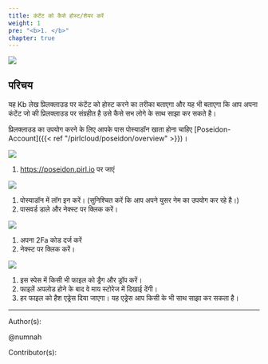 ```yaml
---
title: कंटेंट को कैसे होस्ट/शेयर करें
weight: 1
pre: "<b>1. </b>"
chapter: true
---
```


![](https://pirl.live/ipfs/QmZxeShmMRwJuLmQTFuDTAUeBCauKvmZLJQWtnUhM7MoES)


## परिचय

यह Kb लेख प्रिलक्लाउड पर कंटेंट को होस्ट करने का तरीका बताएगा और यह भी बताएगा कि आप अपना कंटेंट जो की प्रिलक्लाउड पर संग्रहीत है उसे कैसे सभ लोगे के साथ साझा कर सकते है।

प्रिलक्लाउड का उपयोग करने के लिए आपके पास पोस्याडॉन खाता होना चाहिए [Poseidon-Account]({{< ref "/pirlcloud/poseidon/overview" >}})।

![](https://pirl.live/ipfs/QmRVN8YRgXqHReg7Ns2645ZZDzUtopJK4YfuHAZD3PmhB8)

1. https://poseidon.pirl.io पर जाएं

![](https://pirl.live/ipfs/QmTTzzHtv8coyDbCqC9YLGm1HyPra2XMU4S1D4ahujTFvy)

1. पोस्याडॉन में लॉग इन करें। (सुनिश्चित करें कि आप अपने युसर नेम का उपयोग कर रहे है।)
2. पासवर्ड डाले और नेक्स्ट पर क्लिक करें।

![](https://pirl.live/ipfs/QmNUrJ5Pz662kSLAzJXz1cJZ9j8H1JqxXCW5WikXrtRbNJ)

1. अपना 2Fa कोड दर्ज करें
2. नेक्स्ट पर क्लिक करें।

![](https://pirl.live/ipfs/QmVG1rUMK1L5nnNGeWJJ7CNXiLu5kz4ATLeJapJRPAfZiw)

1. इस स्पेस में किसी भी फाइल को ड्रैग और ड्रॉप करें।
2. फाइलें अपलोड होने के बाद वे माय स्टोरेज में दिखाई देंगी।
3. हर फाइल को हैश एड्रेस दिया जाएगा। यह एड्रेस आप किसी के भी साथ साझा कर सकता है।

---
Author(s):

@numnah

Contributor(s):
